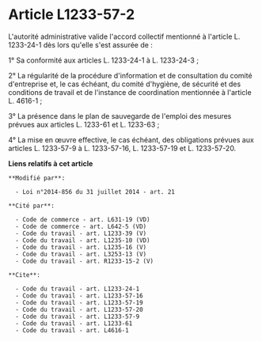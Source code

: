 # Article L1233-57-2

L'autorité administrative valide l'accord collectif mentionné à l'article L. 1233-24-1 dès lors qu'elle s'est assurée de : 

1° Sa conformité aux articles L. 1233-24-1 à L. 1233-24-3 ; 

2° La régularité de la procédure d'information et de consultation du comité d'entreprise et, le cas échéant, du comité
d'hygiène, de sécurité et des conditions de travail et de l'instance de coordination mentionnée à l'article L. 4616-1 ; 

3° La présence dans le plan de sauvegarde de l'emploi des mesures prévues aux articles L. 1233-61 et L. 1233-63 ; 

4° La mise en œuvre effective, le cas échéant, des obligations prévues aux articles L. 1233-57-9 à L. 1233-57-16, L.
1233-57-19 et L. 1233-57-20.

**Liens relatifs à cet article**

	**Modifié par**:

	  - Loi n°2014-856 du 31 juillet 2014 - art. 21

	**Cité par**:

	  - Code de commerce - art. L631-19 (VD)
	  - Code de commerce - art. L642-5 (VD)
	  - Code du travail - art. L1233-39 (V)
	  - Code du travail - art. L1235-10 (VD)
	  - Code du travail - art. L1235-16 (V)
	  - Code du travail - art. L3253-13 (V)
	  - Code du travail - art. R1233-15-2 (V)

	**Cite**:

	  - Code du travail - art. L1233-24-1
	  - Code du travail - art. L1233-57-16
	  - Code du travail - art. L1233-57-19
	  - Code du travail - art. L1233-57-20
	  - Code du travail - art. L1233-57-9
	  - Code du travail - art. L1233-61
	  - Code du travail - art. L4616-1
